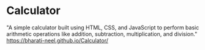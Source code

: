 # Calculator
"A simple calculator built using HTML, CSS, and JavaScript to perform basic arithmetic operations like addition, subtraction, multiplication, and division."
https://bharati-neel.github.io/Calculator/
